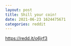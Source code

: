```yaml
--- 
layout: post 
title: Shill your coin! 
date: 2021-06-23 1624475671 
categories: reddit 
--- 
```

https://redd.it/o6jrf3